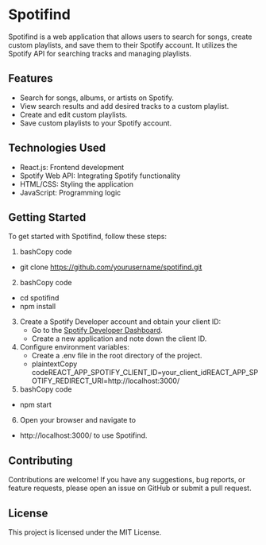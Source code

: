 Spotifind
=========

Spotifind is a web application that allows users to search for songs, create custom playlists, and save them to their Spotify account. It utilizes the Spotify API for searching tracks and managing playlists.

Features
---- 

*   Search for songs, albums, or artists on Spotify.
*   View search results and add desired tracks to a custom playlist.
*   Create and edit custom playlists.
*   Save custom playlists to your Spotify account.

Technologies Used
---- 

*   React.js: Frontend development
*   Spotify Web API: Integrating Spotify functionality
*   HTML/CSS: Styling the application
*   JavaScript: Programming logic

Getting Started
---- 

To get started with Spotifind, follow these steps:

1.  bashCopy code
  *   git clone https://github.com/yourusername/spotifind.git
2.  bashCopy code
  *  cd spotifind
  * npm install
3.  Create a Spotify Developer account and obtain your client ID:
	*   Go to the [Spotify Developer Dashboard](https://developer.spotify.com/dashboard/applications).
	*   Create a new application and note down the client ID.
4.  Configure environment variables:
	*   Create a .env file in the root directory of the project.
	*   plaintextCopy codeREACT\_APP\_SPOTIFY\_CLIENT\_ID=your\_client\_idREACT\_APP\_SPOTIFY\_REDIRECT\_URI=http://localhost:3000/
5.  bashCopy code
  * npm start
6.  Open your browser and navigate to
  * http://localhost:3000/ to use Spotifind.

Contributing
---- 

Contributions are welcome! If you have any suggestions, bug reports, or feature requests, please open an issue on GitHub or submit a pull request.

License
---- 

This project is licensed under the MIT License.
